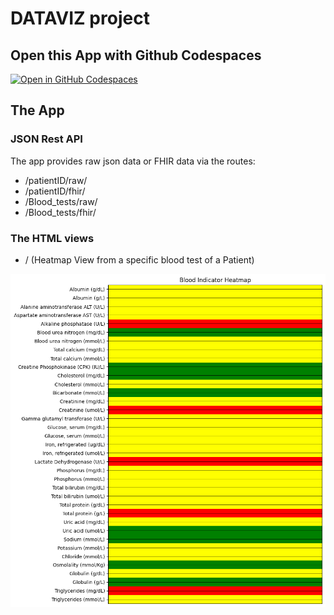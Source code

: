 # DATAVIZ project

## Open this App with Github Codespaces

[![Open in GitHub Codespaces](https://github.com/codespaces/badge.svg)](https://github.com/codespaces/new?hide_repo_select=true&ref=main&repo=483631471)

## The App

### JSON Rest API

The app provides raw json data or FHIR data via the routes:

- /patientID/raw/
- /patientID/fhir/
- /Blood_tests/raw/
- /Blood_tests/fhir/

### The HTML views

- / (Heatmap View from a specific blood test of a Patient)
  
![Alt Text](heatmap2.png)
